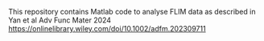 This repository contains Matlab code to analyse FLIM data as described in Yan et al Adv Func Mater 2024 https://onlinelibrary.wiley.com/doi/10.1002/adfm.202309711
